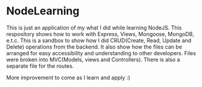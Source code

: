 # NodeLearning
This is just an application of my what I did while learning NodeJS.
This respository shows how to work with Express, Views, Mongoose, MongoDB, e.t.c.
This is a sandbox to show how I did CRUD(Create, Read, Update and Delete) operations from the backend.
It also show how the files can be arranged for easy accessibility and understanding to other developers.
Files were broken into MVC(Models, views and Controllers). There is also a separate file for the routes.

More improvement to come as I learn and apply :)

